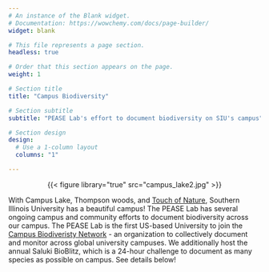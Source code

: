 ```yaml
---
# An instance of the Blank widget.
# Documentation: https://wowchemy.com/docs/page-builder/
widget: blank

# This file represents a page section.
headless: true

# Order that this section appears on the page.
weight: 1

# Section title
title: "Campus Biodiversity"

# Section subtitle
subtitle: "PEASE Lab's effort to document biodiversity on SIU's campus"

# Section design
design:
  # Use a 1-column layout
  columns: "1"

---
```

<p style="text-align: center;"> {{< figure library="true" src="campus_lake2.jpg" >}} </p>

With Campus Lake, Thompson woods, and [Touch of Nature](https://ton.siu.edu/), Southern Illinois University has a beautiful campus! The PEASE Lab has several ongoing campus and community efforts to document biodiversity across our campus. The PEASE Lab is the first US-based University to join the [Campus Biodiveristy Network](https://www.campusbiodiversitynetwork.org/en) - an organization to collectively document and monitor across global university campuses. We additionally host the annual Saluki BioBlitz, which is a 24-hour challenge to document as many species as possible on campus. See details below!